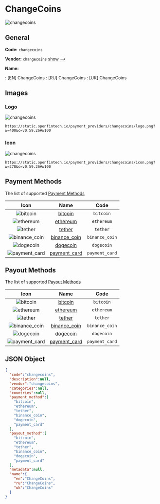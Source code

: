 
# ChangeCoins 
![changecoins](https://static.openfintech.io/payment_providers/changecoins/logo.png?w=400&c=v0.59.26#w100)  

## General 
 
**Code:** `changecoins` 
 
**Vendor:** `changecoins` [show -->](/vendors/changecoins/) 
 
**Name:** 
 
:	[EN] ChangeCoins 
:	[RU] ChangeCoins 
:	[UK] ChangeCoins 
 

## Images 

### Logo 
 
![changecoins](https://static.openfintech.io/payment_providers/changecoins/logo.png?w=400&c=v0.59.26#w100)  

```
https://static.openfintech.io/payment_providers/changecoins/logo.png?w=400&c=v0.59.26#w100
```  

### Icon 
 
![changecoins](https://static.openfintech.io/payment_providers/changecoins/icon.png?w=278&c=v0.59.26#w100)  

```
https://static.openfintech.io/payment_providers/changecoins/icon.png?w=278&c=v0.59.26#w100
```  

## Payment Methods 
 
The list of supported [Payment Methods](/payment-methods/) 

|Icon|Name|Code| 
|:---:|:---:|:---:| 
|![bitcoin](https://static.openfintech.io/payment_methods/bitcoin/icon.svg?w=278&c=v0.59.26#w100) |[bitcoin](/payment-methods/bitcoin/)|`bitcoin`| 
|![ethereum](https://static.openfintech.io/payment_methods/ethereum/icon.svg?w=278&c=v0.59.26#w100) |[ethereum](/payment-methods/ethereum/)|`ethereum`| 
|![tether](https://static.openfintech.io/payment_methods/tether/icon.svg?w=278&c=v0.59.26#w100) |[tether](/payment-methods/tether/)|`tether`| 
|![binance_coin](https://static.openfintech.io/payment_methods/binance_coin/icon.svg?w=278&c=v0.59.26#w100) |[binance_coin](/payment-methods/binance_coin/)|`binance_coin`| 
|![dogecoin](https://static.openfintech.io/payment_methods/dogecoin/icon.svg?w=278&c=v0.59.26#w100) |[dogecoin](/payment-methods/dogecoin/)|`dogecoin`| 
|![payment_card](https://static.openfintech.io/payment_methods/payment_card/icon.svg?w=278&c=v0.59.26#w100) |[payment_card](/payment-methods/payment_card/)|`payment_card`| 
 

## Payout Methods 
 
The list of supported [Payout Methods](/payout-methods/) 

|Icon|Name|Code| 
|:---:|:---:|:---:| 
|![bitcoin](https://static.openfintech.io/payout_methods/bitcoin/icon.svg?w=278&c=v0.59.26#w40) |[bitcoin](payout-methodsbitcoin/)|`bitcoin`| 
|![ethereum](https://static.openfintech.io/payout_methods/ethereum/icon.svg?w=278&c=v0.59.26#w40) |[ethereum](payout-methodsethereum/)|`ethereum`| 
|![tether](https://static.openfintech.io/payout_methods/tether/icon.svg?w=278&c=v0.59.26#w40) |[tether](payout-methodstether/)|`tether`| 
|![binance_coin](https://static.openfintech.io/payout_methods/binance_coin/icon.svg?w=278&c=v0.59.26#w40) |[binance_coin](payout-methodsbinance_coin/)|`binance_coin`| 
|![dogecoin](https://static.openfintech.io/payout_methods/dogecoin/icon.svg?w=278&c=v0.59.26#w40) |[dogecoin](payout-methodsdogecoin/)|`dogecoin`| 
|![payment_card](https://static.openfintech.io/payout_methods/payment_card/icon.svg?w=278&c=v0.59.26#w40) |[payment_card](payout-methodspayment_card/)|`payment_card`| 
 

## JSON Object 

```json
{
  "code":"changecoins",
  "description":null,
  "vendor":"changecoins",
  "categories":null,
  "countries":null,
  "payment_method":[
    "bitcoin",
    "ethereum",
    "tether",
    "binance_coin",
    "dogecoin",
    "payment_card"
  ],
  "payout_method":[
    "bitcoin",
    "ethereum",
    "tether",
    "binance_coin",
    "dogecoin",
    "payment_card"
  ],
  "metadata":null,
  "name":{
    "en":"ChangeCoins",
    "ru":"ChangeCoins",
    "uk":"ChangeCoins"
  }
}
```  
